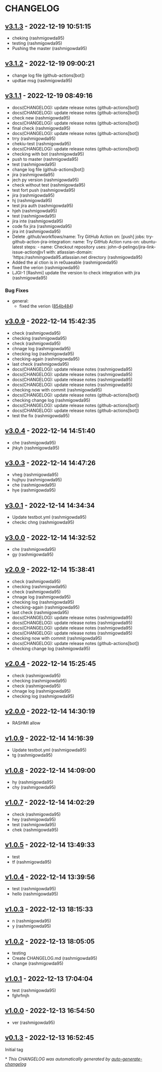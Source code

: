 # CHANGELOG

## [v3.1.3](https://github.com/rashmigowda95/Pub-action/releases/tag/v3.1.3) - 2022-12-19 10:51:15

* cheking (rashmigowda95)
* testing (rashmigowda95)
* Pushing the master (rashmigowda95)

## [v3.1.2](https://github.com/rashmigowda95/Pub-action/releases/tag/v3.1.2) - 2022-12-19 09:00:21

*  change log file (github-actions[bot])
* updtae msg (rashmigowda95)

## [v3.1.1](https://github.com/rashmigowda95/Pub-action/releases/tag/v3.1.1) - 2022-12-19 08:49:16

* docs(CHANGELOG): update release notes (github-actions[bot])
* docs(CHANGELOG): update release notes (github-actions[bot])
* check new (rashmigowda95)
* docs(CHANGELOG): update release notes (github-actions[bot])
* final check (rashmigowda95)
* docs(CHANGELOG): update release notes (github-actions[bot])
* trry (rashmigowda95)
* chekiu-test (rashmigowda95)
* docs(CHANGELOG): update release notes (github-actions[bot])
* checking with bot (rashmigowda95)
* push to master (rashmigowda95)
* test (rashmigowda95)
*  change log file (github-actions[bot])
* jira (rashmigowda95)
* jech py version (rashmigowda95)
* check without test (rashmigowda95)
* test fort push (rashmigowda95)
* jira (rashmigowda95)
* hj (rashmigowda95)
* test jira auth (rashmigowda95)
* hjeh (rashmigowda95)
* test (rashmigowda95)
* jira inte (rashmigowda95)
* code fix jira (rashmigowda95)
* jira int (rashmigowda95)
* Delete .github/workflows/name: Try GitHub Action  on: [push]  jobs:   try-github-action-jira-integration:     name: Try GitHub Action     runs-on: ubuntu-latest     steps:       - name: Checkout repository         uses: john-d-pelingo/jira-link-issue-action@v1         with:           atlassian-domain: 'https:/rashmingowda95.atlassian.net directory (rashmigowda95)
* Added the al ction is in re0uaeable (rashmigowda95)
* fixed the verion (rashmigowda95)
* LJGI-1 [Rashmi] update the version to check integration with jira (rashmigowda95)

### Bug Fixes

- general:
  - fixed the verion ([854b484](https://github.com/rashmigowda95/Pub-action/commit/854b484192546a1bf52dab3d06e0797604a5660f))

## [v3.0.9](https://github.com/rashmigowda95/Pub-action/releases/tag/v3.0.9) - 2022-12-14 15:42:35

* check (rashmigowda95)
* checking (rashmigowda95)
* check (rashmigowda95)
* chnage log (rashmigowda95)
* checking log (rashmigowda95)
* checking-again (rashmigowda95)
* last check (rashmigowda95)
* docs(CHANGELOG): update release notes (rashmigowda95)
* docs(CHANGELOG): update release notes (rashmigowda95)
* docs(CHANGELOG): update release notes (rashmigowda95)
* docs(CHANGELOG): update release notes (rashmigowda95)
* checking now with commit (rashmigowda95)
* docs(CHANGELOG): update release notes (github-actions[bot])
* checking change log (rashmigowda95)
* docs(CHANGELOG): update release notes (github-actions[bot])
* docs(CHANGELOG): update release notes (github-actions[bot])
* test the fix (rashmigowda95)

## [v3.0.4](https://github.com/rashmigowda95/Pub-action/releases/tag/v3.0.4) - 2022-12-14 14:51:40

* che (rashmigowda95)
* jhkyh (rashmigowda95)

## [v3.0.3](https://github.com/rashmigowda95/Pub-action/releases/tag/v3.0.3) - 2022-12-14 14:47:26

* vheg (rashmigowda95)
* hujhyu (rashmigowda95)
* che (rashmigowda95)
* hye (rashmigowda95)

## [v3.0.1](https://github.com/rashmigowda95/Pub-action/releases/tag/v3.0.1) - 2022-12-14 14:34:34

* Update testbot.yml (rashmigowda95)
* checkc chng (rashmigowda95)

## [v3.0.0](https://github.com/rashmigowda95/Pub-action/releases/tag/v3.0.0) - 2022-12-14 14:32:52

* che (rashmigowda95)
* gy (rashmigowda95)

## [v2.0.9](https://github.com/rashmigowda95/Pub-action/releases/tag/v2.0.9) - 2022-12-14 15:38:41

* check (rashmigowda95)
* checking (rashmigowda95)
* check (rashmigowda95)
* chnage log (rashmigowda95)
* checking log (rashmigowda95)
* checking-again (rashmigowda95)
* last check (rashmigowda95)
* docs(CHANGELOG): update release notes (rashmigowda95)
* docs(CHANGELOG): update release notes (rashmigowda95)
* docs(CHANGELOG): update release notes (rashmigowda95)
* docs(CHANGELOG): update release notes (rashmigowda95)
* checking now with commit (rashmigowda95)
* docs(CHANGELOG): update release notes (github-actions[bot])
* checking change log (rashmigowda95)

## [v2.0.4](https://github.com/rashmigowda95/Pub-action/releases/tag/v2.0.4) - 2022-12-14 15:25:45

* check (rashmigowda95)
* checking (rashmigowda95)
* check (rashmigowda95)
* chnage log (rashmigowda95)
* checking log (rashmigowda95)

## [v2.0.0](https://github.com/rashmigowda95/Pub-action/releases/tag/v2.0.0) - 2022-12-14 14:30:19

* RASHMI allow

## [v1.0.9](https://github.com/rashmigowda95/Pub-action/releases/tag/v1.0.9) - 2022-12-14 14:16:39

* Update testbot.yml (rashmigowda95)
* tg (rashmigowda95)

## [v1.0.8](https://github.com/rashmigowda95/Pub-action/releases/tag/v1.0.8) - 2022-12-14 14:09:00

* hy (rashmigowda95)
* chy (rashmigowda95)

## [v1.0.7](https://github.com/rashmigowda95/Pub-action/releases/tag/v1.0.7) - 2022-12-14 14:02:29

* check (rashmigowda95)
* hey (rashmigowda95)
* test (rashmigowda95)
* chek (rashmigowda95)

## [v1.0.5](https://github.com/rashmigowda95/Pub-action/releases/tag/v1.0.5) - 2022-12-14 13:49:33

* test
* tf (rashmigowda95)

## [v1.0.4](https://github.com/rashmigowda95/Pub-action/releases/tag/v1.0.4) - 2022-12-14 13:39:56

* test (rashmigowda95)
* hello (rashmigowda95)

## [v1.0.3](https://github.com/rashmigowda95/Pub-action/releases/tag/v1.0.3) - 2022-12-13 18:15:33

* n (rashmigowda95)
* y (rashmigowda95)

## [v1.0.2](https://github.com/rashmigowda95/Pub-action/releases/tag/v1.0.2) - 2022-12-13 18:05:05

* testing
* Create CHANGELOG.md (rashmigowda95)
* change (rashmigowda95)

## [v1.0.1](https://github.com/rashmigowda95/Pub-action/releases/tag/v1.0.1) - 2022-12-13 17:04:04

* test (rashmigowda95)
* fghrfmjh

## [v1.0.0](https://github.com/rashmigowda95/Pub-action/releases/tag/v1.0.0) - 2022-12-13 16:54:50

* ver (rashmigowda95)

## [v0.1.3](https://github.com/rashmigowda95/Pub-action/releases/tag/v0.1.3) - 2022-12-13 16:52:45

Initial tag

\* *This CHANGELOG was automatically generated by [auto-generate-changelog](https://github.com/BobAnkh/auto-generate-changelog)*
